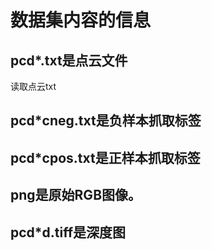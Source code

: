 # 数据集内容的信息
## pcd*.txt是点云文件
读取点云txt
## pcd*cneg.txt是负样本抓取标签
## pcd*cpos.txt是正样本抓取标签
## png是原始RGB图像。
## pcd*d.tiff是深度图
